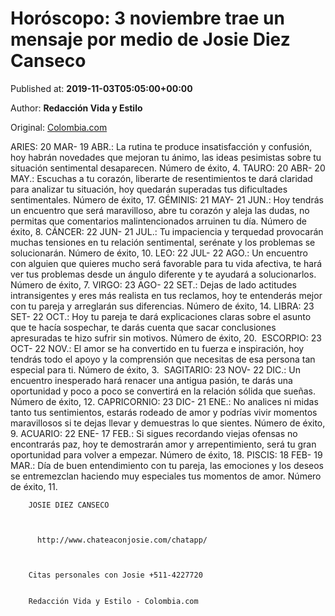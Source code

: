 
# Horóscopo: 3 noviembre trae un mensaje por medio de Josie Diez Canseco

Published at: **2019-11-03T05:05:00+00:00**

Author: **Redacción Vida y Estilo**

Original: [Colombia.com](https://www.colombia.com/vida-y-estilo/esoterismo/horoscopo-3-noviembre-trae-un-mensaje-por-medio-de-josie-diez-canseco-246343)

ARIES: 20 MAR- 19 ABR.: La rutina te produce insatisfacción y confusión, hoy habrán novedades que mejoran tu ánimo, las ideas pesimistas sobre tu situación sentimental desaparecen. Número de éxito, 4.
TAURO: 20 ABR- 20 MAY.: Escuchas a tu corazón, liberarte de resentimientos te dará claridad para analizar tu situación, hoy quedarán superadas tus dificultades sentimentales. Número de éxito, 17.
GÉMINIS: 21 MAY- 21 JUN.: Hoy tendrás un encuentro que será maravilloso, abre tu corazón y aleja las dudas, no permitas que comentarios malintencionados arruinen tu día. Número de éxito, 8.
CÁNCER: 22 JUN- 21 JUL.: Tu impaciencia y terquedad provocarán muchas tensiones en tu relación sentimental, serénate y los problemas se solucionarán. Número de éxito, 10.
LEO: 22 JUL- 22 AGO.: Un encuentro con alguien que quieres mucho será favorable para tu vida afectiva, te hará ver tus problemas desde un ángulo diferente y te ayudará a solucionarlos. Número de éxito, 7.
VIRGO: 23 AGO- 22 SET.: Dejas de lado actitudes intransigentes y eres más realista en tus reclamos, hoy te entenderás mejor con tu pareja y arreglarán sus diferencias. Número de éxito, 14.
LIBRA: 23 SET- 22 OCT.: Hoy tu pareja te dará explicaciones claras sobre el asunto que te hacía sospechar, te darás cuenta que sacar conclusiones apresuradas te hizo sufrir sin motivos. Número de éxito, 20. 
ESCORPIO: 23 OCT- 22 NOV.: El amor se ha convertido en tu fuerza e inspiración, hoy tendrás todo el apoyo y la comprensión que necesitas de esa persona tan especial para ti. Número de éxito, 3. 
SAGITARIO: 23 NOV- 22 DIC.: Un encuentro inesperado hará renacer una antigua pasión, te darás una oportunidad y poco a poco se convertirá en la relación sólida que sueñas. Número de éxito, 12.
CAPRICORNIO: 23 DIC- 21 ENE.: No analices ni midas tanto tus sentimientos, estarás rodeado de amor y podrías vivir momentos maravillosos si te dejas llevar y demuestras lo que sientes. Número de éxito, 9.
ACUARIO: 22 ENE- 17 FEB.: Si sigues recordando viejas ofensas no encontrarás paz, hoy te demostrarán amor y arrepentimiento, será tu gran oportunidad para volver a empezar. Número de éxito, 18.
PISCIS: 18 FEB- 19 MAR.: Día de buen entendimiento con tu pareja, las emociones y los deseos se entremezclan haciendo muy especiales tus momentos de amor. Número de éxito, 11.

        JOSIE DIEZ CANSECO
      

        
          http://www.chateaconjosie.com/chatapp/
        
      

        Citas personales con Josie +511-4227720
      

        Redacción Vida y Estilo - Colombia.com
      
